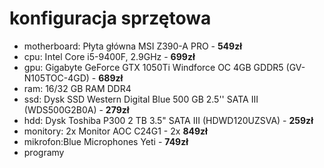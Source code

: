 # konfiguracja sprzętowa

- motherboard: Płyta główna MSI Z390-A PRO - **549zł**
- cpu: Intel Core i5-9400F, 2.9GHz - **699zł**
- gpu: Gigabyte GeForce GTX 1050Ti Windforce OC 4GB GDDR5 (GV-N105TOC-4GD) - **689zł**
- ram: 16/32 GB RAM DDR4
- ssd: Dysk SSD Western Digital Blue 500 GB 2.5'' SATA III (WDS500G2B0A) - **279zł**
- hdd: Dysk Toshiba P300 2 TB 3.5" SATA III (HDWD120UZSVA) - **259zł**
- monitory: 2x Monitor AOC C24G1 - 2x **849zł**
- mikrofon:Blue Microphones Yeti - **749zł**
- programy
